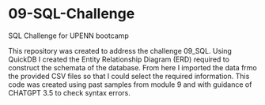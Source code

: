 # 09-SQL-Challenge
SQL Challenge for UPENN bootcamp

This repository was created to address the challenge 09_SQL.  Using QuickDB I created the Entity Relationship Diagram (ERD) required to construct the schemata of the database.  From here I imported the data frmo the provided CSV files so that I could select the required information.  This code was created using past samples from module 9 and with guidance of CHATGPT 3.5 to check syntax errors. 
